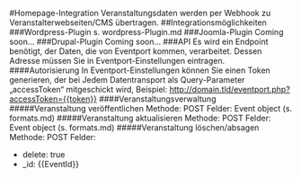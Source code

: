 #Homepage-Integration
Veranstaltungsdaten werden per Webhook zu Veranstalterwebseiten/CMS übertragen.
##Integrationsmöglichkeiten
###Wordpress-Plugin
s. wordpress-Plugin.md
###Joomla-Plugin
Coming soon…
###Drupal-Plugin
Coming soon…
###API
Es wird ein Endpoint benötigt, der Daten, die von Eventport kommen, verarbeitet. Dessen Adresse müssen Sie in Eventport-Einstellungen eintragen.
####Autorisierung
In Eventport-Einstellungen können Sie einen Token generieren, der bei Jedem Datentransport als Query-Parameter „accessToken“ mitgeschickt wird, 
Beispiel: http://domain.tld/eventport.php?accessToken={{token}}
####Veranstaltungsverwaltung
#####Veranstaltung veröffentlichen
Methode: POST
Felder: Event object (s. formats.md)
#####Veranstaltung aktualisieren
Methode: POST
Felder: Event object (s. formats.md)
#####Veranstaltung löschen/absagen
Methode: POST
Felder: 
* delete: true
* _id: {{EventId}}

